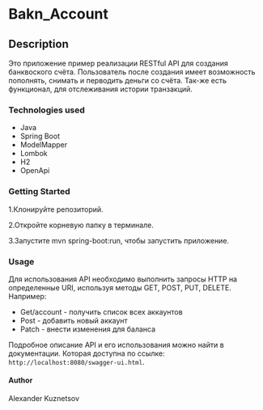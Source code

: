 # Bakn_Account
## Description
   Это приложение пример реализации RESTful API для создания банквоского счёта.
   Пользователь после создания имеет возможность пополнять, снимать и перводить деньги со счёта.
   Так-же есть функционал, для отслеживания истории транзакций.

### Technologies used
   - Java
   - Spring Boot
   - ModelMapper
   - Lombok
   - H2
   - OpenApi

### Getting Started
1.Клонируйте репозиторий.

2.Откройте корневую папку в терминале.

3.Запустите mvn spring-boot:run, чтобы запустить приложение.


### Usage
Для использования API необходимо выполнить запросы HTTP на определенные URI, используя методы GET, POST, PUT, DELETE. 
Например:
   - Get/account - получить список всех аккаунтов
   - Post - добавить новый аккаунт
   - Patch - внести изменения для баланса



Подробное описание API и его использования можно найти в документации. 
Которая доступна по ссылке: `http://localhost:8080/swagger-ui.html`.
#### Author

Alexander Kuznetsov